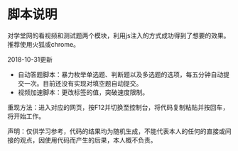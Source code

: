 # 脚本说明
对学堂网的看视频和测试题两个模块，利用js注入的方式成功得到了想要的效果。推荐使用火狐或chrome。

2018-10-31更新
 - 自动答题脚本：暴力枚举单选题、判断题以及多选题的选项，每五分钟自动提交一次。目前还没有实现对填空题自动提交。
 - 视频加速脚本：更改标签的值，突破速度限制。
 
重现方法：进入对应的网页，按F12并切换至控制台，将代码复制粘贴并按回车，将开始工作。

声明：仅供学习参考，代码的结果均为随机生成，不能代表本人的任何的直接或间接的观点，因使用代码而产生的后果，本人概不负责。
